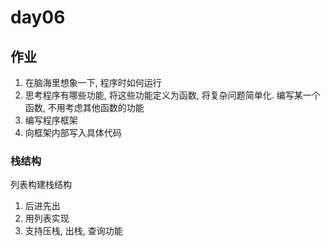 # day06

## 作业

1. 在脑海里想象一下, 程序时如何运行
2. 思考程序有哪些功能, 将这些功能定义为函数, 将复杂问题简单化. 编写某一个函数, 不用考虑其他函数的功能
3. 编写程序框架
4. 向框架内部写入具体代码

### 栈结构

列表构建栈结构

1. 后进先出
2. 用列表实现
3. 支持压栈, 出栈, 查询功能
